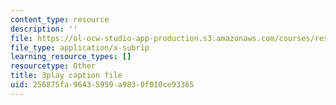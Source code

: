 ```yaml
---
content_type: resource
description: ''
file: https://ol-ocw-studio-app-production.s3.amazonaws.com/courses/res-18-008-calculus-revisited-complex-variables-differential-equations-and-linear-algebra-fall-2011/256875fa96435959a9830f010ce93365_GQKFkoy4VOw.vtt
file_type: application/x-subrip
learning_resource_types: []
resourcetype: Other
title: 3play caption file
uid: 256875fa-9643-5959-a983-0f010ce93365
---
```

